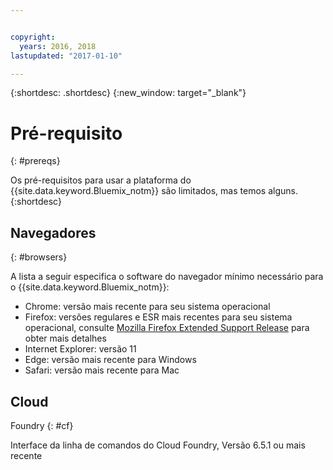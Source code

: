 ```yaml
---


copyright:
  years: 2016, 2018
lastupdated: "2017-01-10"

---
```


{:shortdesc: .shortdesc}
{:new_window: target="_blank"}

# Pré-requisito
{: #prereqs}

Os pré-requisitos para usar a plataforma do {{site.data.keyword.Bluemix_notm}} são limitados, mas temos alguns.
{:shortdesc}

## Navegadores
{: #browsers}

A lista a seguir especifica o software do navegador mínimo necessário para o {{site.data.keyword.Bluemix_notm}}:

 * Chrome: versão mais recente para seu sistema operacional
 * Firefox: versões regulares e ESR mais recentes para seu sistema operacional, consulte [Mozilla Firefox Extended Support Release](https://www.mozilla.org/firefox/organizations/) para obter mais detalhes
 * Internet Explorer: versão 11
 * Edge: versão mais recente para Windows
 * Safari: versão mais recente para Mac

## Cloud
Foundry
{: #cf}

Interface da linha de comandos do Cloud Foundry, Versão 6.5.1 ou mais recente
